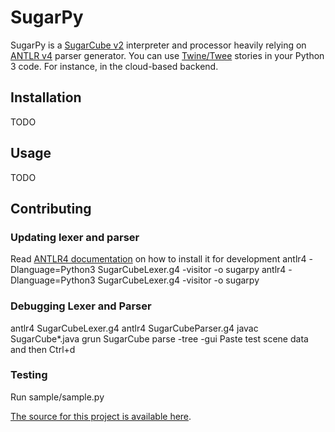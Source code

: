 # SugarPy
SugarPy is a [SugarCube v2][sugarv2] interpreter and processor heavily relying on
[ANTLR v4][antlr4] parser generator.
You can use [Twine/Twee][twinery] stories in your Python 3 code. For instance,
in the cloud-based backend.

## Installation
TODO

## Usage
TODO

## Contributing
### Updating lexer and parser
Read [ANTLR4 documentation][antlr4docs] on how to install it for development
antlr4 -Dlanguage=Python3 SugarCubeLexer.g4 -visitor -o sugarpy
antlr4 -Dlanguage=Python3 SugarCubeLexer.g4 -visitor -o sugarpy
### Debugging Lexer and Parser
antlr4 SugarCubeLexer.g4
antlr4 SugarCubeParser.g4
javac SugarCube*.java
grun SugarCube parse -tree -gui
Paste test scene data and then Ctrl+d


### Testing
Run sample/sample.py

[The source for this project is available here][src].

[sugarv2]: http://www.motoslave.net/sugarcube/2/
[antlr4]: https://github.com/antlr/antlr4
[antlr4docs]: https://github.com/antlr/antlr4/blob/master/doc/faq/installation.md
[twinery]: http://twinery.org/
[src]: https://github.com/Braza/sugarpy